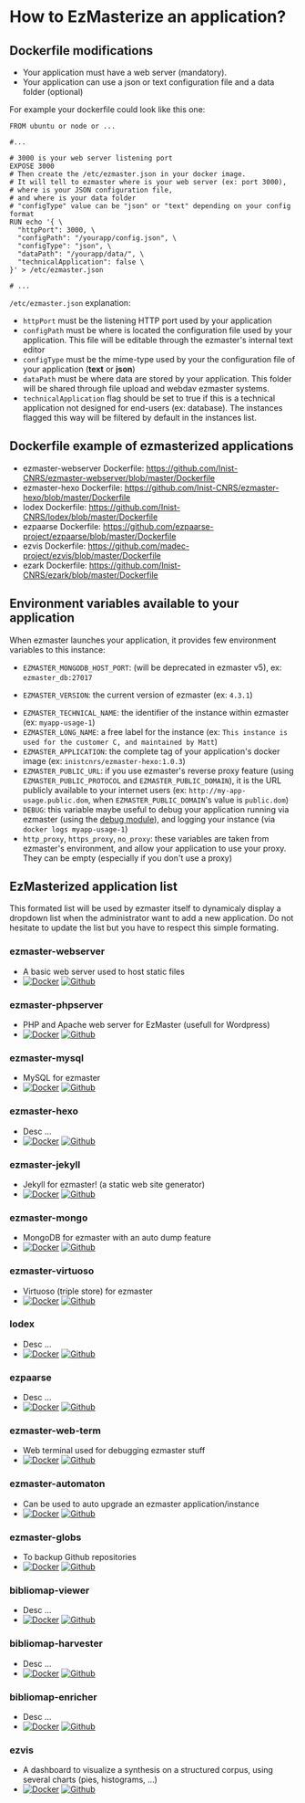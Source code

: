 # How to EzMasterize an application?

## Dockerfile modifications

* Your application must have a web server (mandatory).
* Your application can use a json or text configuration file and a data folder (optional)

For example your dockerfile could look like this one:

```shell
FROM ubuntu or node or ...

#...

# 3000 is your web server listening port
EXPOSE 3000
# Then create the /etc/ezmaster.json in your docker image.
# It will tell to ezmaster where is your web server (ex: port 3000),
# where is your JSON configuration file,
# and where is your data folder
# "configType" value can be "json" or "text" depending on your config format
RUN echo '{ \
  "httpPort": 3000, \
  "configPath": "/yourapp/config.json", \
  "configType": "json", \
  "dataPath": "/yourapp/data/", \
  "technicalApplication": false \
}' > /etc/ezmaster.json

# ...
```

`/etc/ezmaster.json` explanation:

* `httpPort` must be the listening HTTP port used by your application
* `configPath` must be where is located the configuration file used by your application. This file will be editable through the ezmaster's internal text editor
* `configType` must be the mime-type used by your the configuration file of your application (**text** or **json**)
* `dataPath` must be where data are stored by your application. This folder will be shared through file upload and webdav ezmaster systems.
* `technicalApplication` flag should be set to true if this is a technical application not designed for end-users (ex: database). The instances flagged this way will be filtered by default in the instances list.

## Dockerfile example of ezmasterized applications

* ezmaster-webserver Dockerfile: https://github.com/Inist-CNRS/ezmaster-webserver/blob/master/Dockerfile
* ezmaster-hexo Dockerfile: https://github.com/Inist-CNRS/ezmaster-hexo/blob/master/Dockerfile
* lodex Dockerfile: https://github.com/Inist-CNRS/lodex/blob/master/Dockerfile
* ezpaarse Dockerfile: https://github.com/ezpaarse-project/ezpaarse/blob/master/Dockerfile
* ezvis Dockerfile: https://github.com/madec-project/ezvis/blob/master/Dockerfile
* ezark Dockerfile: https://github.com/Inist-CNRS/ezark/blob/master/Dockerfile

## Environment variables available to your application

When ezmaster launches your application, it provides few environment variables
to this instance:

* `EZMASTER_MONGODB_HOST_PORT`: (will be deprecated in ezmaster v5), ex: `ezmaster_db:27017`

- `EZMASTER_VERSION`: the current version of ezmaster (ex: `4.3.1`)

* `EZMASTER_TECHNICAL_NAME`: the identifier of the instance within ezmaster (ex: `myapp-usage-1`)
* `EZMASTER_LONG_NAME`: a free label for the instance (ex: `This instance is used for the customer C, and maintained by Matt`)
* `EZMASTER_APPLICATION`: the complete tag of your application's docker image (ex: `inistcnrs/ezmaster-hexo:1.0.3`)
* `EZMASTER_PUBLIC_URL`: if you use ezmaster's reverse proxy feature (using `EZMASTER_PUBLIC_PROTOCOL` and `EZMASTER_PUBLIC_DOMAIN`), it is the URL publicly available to your internet users (ex: `http://my-app-usage.public.dom`, when `EZMASTER_PUBLIC_DOMAIN`'s value is `public.dom`)
* `DEBUG`: this variable maybe useful to debug your application running via ezmaster (using the [debug module](https://www.npmjs.com/package/debug)), and logging your instance (via `docker logs myapp-usage-1`)
* `http_proxy`, `https_proxy`, `no_proxy`: these variables are taken from ezmaster's environment, and allow your application to use your proxy. They can be empty (especially if you don't use a proxy)

## EzMasterized application list

This formated list will be used by ezmaster itself to dynamicaly display a dropdown list when the administrator want to add a new application. Do not hesitate to update the list but you have to respect this simple formating.

### ezmaster-webserver

* A basic web server used to host static files
* [![Docker](https://img.shields.io/docker/pulls/inistcnrs/ezmaster-webserver.svg)](https://registry.hub.docker.com/u/inistcnrs/ezmaster-webserver/) [![Github](https://img.shields.io/github/tag/Inist-CNRS/ezmaster-webserver.svg)](https://github.com/Inist-CNRS/ezmaster-webserver)

### ezmaster-phpserver

* PHP and Apache web server for EzMaster (usefull for Wordpress)
* [![Docker](https://img.shields.io/docker/pulls/inistcnrs/ezmaster-phpserver.svg)](https://registry.hub.docker.com/u/inistcnrs/ezmaster-phpserver/) [![Github](https://img.shields.io/github/tag/Inist-CNRS/ezmaster-phpserver.svg)](https://github.com/Inist-CNRS/ezmaster-phpserver)

### ezmaster-mysql

* MySQL for ezmaster
* [![Docker](https://img.shields.io/docker/pulls/inistcnrs/ezmaster-mysql.svg)](https://registry.hub.docker.com/u/inistcnrs/ezmaster-mysql/) [![Github](https://img.shields.io/github/tag/Inist-CNRS/ezmaster-mysql.svg)](https://github.com/Inist-CNRS/ezmaster-mysql)

### ezmaster-hexo

* Desc ...
* [![Docker](https://img.shields.io/docker/pulls/inistcnrs/ezmaster-hexo.svg)](https://registry.hub.docker.com/u/inistcnrs/ezmaster-hexo/) [![Github](https://img.shields.io/github/tag/Inist-CNRS/ezmaster-hexo.svg)](https://github.com/Inist-CNRS/ezmaster-hexo)

### ezmaster-jekyll

* Jekyll for ezmaster! (a static web site generator)
* [![Docker](https://img.shields.io/docker/pulls/inistcnrs/ezmaster-jekyll.svg)](https://registry.hub.docker.com/u/inistcnrs/ezmaster-jekyll/) [![Github](https://img.shields.io/github/tag/Inist-CNRS/ezmaster-jekyll.svg)](https://github.com/Inist-CNRS/ezmaster-jekyll)

### ezmaster-mongo

* MongoDB for ezmaster with an auto dump feature
* [![Docker](https://img.shields.io/docker/pulls/inistcnrs/ezmaster-mongo.svg)](https://registry.hub.docker.com/u/inistcnrs/ezmaster-mongo/) [![Github](https://img.shields.io/github/tag/Inist-CNRS/ezmaster-mongo.svg)](https://github.com/Inist-CNRS/ezmaster-mongo)

### ezmaster-virtuoso

* Virtuoso (triple store) for ezmaster
* [![Docker](https://img.shields.io/docker/pulls/inistcnrs/ezmaster-virtuoso.svg)](https://registry.hub.docker.com/u/inistcnrs/ezmaster-virtuoso/) [![Github](https://img.shields.io/github/tag/Inist-CNRS/ezmaster-virtuoso.svg)](https://github.com/Inist-CNRS/ezmaster-virtuoso)

### lodex

* Desc ...
* [![Docker](https://img.shields.io/docker/pulls/inistcnrs/lodex.svg)](https://registry.hub.docker.com/u/inistcnrs/lodex/) [![Github](https://img.shields.io/github/tag/Inist-CNRS/lodex.svg)](https://github.com/Inist-CNRS/lodex)

### ezpaarse

* Desc ...
* [![Docker](https://img.shields.io/docker/pulls/ezpaarseproject/ezpaarse.svg)](https://registry.hub.docker.com/u/ezpaarseproject/ezpaarse/) [![Github](https://img.shields.io/github/tag/ezpaarse-project/ezpaarse.svg)](https://github.com/ezpaarse-project/ezpaarse)

### ezmaster-web-term

* Web terminal used for debugging ezmaster stuff
* [![Docker](https://img.shields.io/docker/pulls/inistcnrs/ezmaster-web-term.svg)](https://registry.hub.docker.com/u/inistcnrs/ezmaster-web-term/) [![Github](https://img.shields.io/github/tag/Inist-CNRS/ezmaster-web-term.svg)](https://github.com/Inist-CNRS/ezmaster-web-term)

### ezmaster-automaton

* Can be used to auto upgrade an ezmaster application/instance
* [![Docker](https://img.shields.io/docker/pulls/inistcnrs/ezmaster-automaton.svg)](https://registry.hub.docker.com/u/inistcnrs/ezmaster-automaton/) [![Github](https://img.shields.io/github/tag/Inist-CNRS/ezmaster-automaton.svg)](https://github.com/Inist-CNRS/ezmaster-automaton)

### ezmaster-globs

* To backup Github repositories
* [![Docker](https://img.shields.io/docker/pulls/inistcnrs/ezmaster-globs.svg)](https://registry.hub.docker.com/u/inistcnrs/ezmaster-globs/) [![Github](https://img.shields.io/github/tag/Inist-CNRS/ezmaster-globs.svg)](https://github.com/Inist-CNRS/ezmaster-globs)

### bibliomap-viewer

* Desc ...
* [![Docker](https://img.shields.io/docker/pulls/ezpaarseproject/bibliomap-viewer.svg)](https://registry.hub.docker.com/u/ezpaarseproject/bibliomap-viewer/) [![Github](https://img.shields.io/github/tag/ezpaarse-project/bibliomap-viewer.svg)](https://github.com/ezpaarse-project/bibliomap-viewer)

### bibliomap-harvester

* Desc ...
* [![Docker](https://img.shields.io/docker/pulls/ezpaarseproject/bibliomap-harvester.svg)](https://registry.hub.docker.com/u/ezpaarseproject/bibliomap-harvester/) [![Github](https://img.shields.io/github/tag/ezpaarse-project/bibliomap-harvester.svg)](https://github.com/ezpaarse-project/bibliomap-harvester)

### bibliomap-enricher

* Desc ...
* [![Docker](https://img.shields.io/docker/pulls/ezpaarseproject/bibliomap-enricher.svg)](https://registry.hub.docker.com/u/ezpaarseproject/bibliomap-enricher/) [![Github](https://img.shields.io/github/tag/ezpaarse-project/bibliomap-enricher.svg)](https://github.com/ezpaarse-project/bibliomap-enricher)

### ezvis

* A dashboard to visualize a synthesis on a structured corpus, using several charts (pies, histograms, ...)
* [![Docker](https://img.shields.io/docker/pulls/inistcnrs/ezvis.svg)](https://registry.hub.docker.com/u/inistcnrs/ezvis/) [![Github](https://img.shields.io/github/tag/madec-project/ezvis.svg)](https://github.com/madec-project/ezvis)
